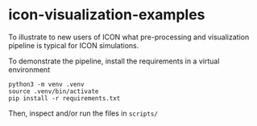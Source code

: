 # icon-visualization-examples

To illustrate to new users of ICON what pre-processing and visualization
pipeline is typical for ICON simulations.
 
To demonstrate the pipeline, install the requirements in a virtual environment

```shell
python3 -m venv .venv
source .venv/bin/activate  
pip install -r requirements.txt 
```

Then, inspect and/or run the files in `scripts/`
